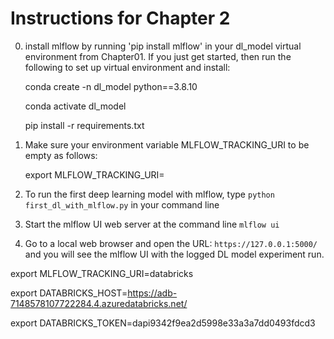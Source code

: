 # Instructions for Chapter 2
   0. install mlflow by running 'pip install mlflow' in your dl_model virtual environment from Chapter01.
      If you just get started, then run the following to set up virtual environment and install:
      
      conda create -n dl_model python==3.8.10
      
      conda activate dl_model
      
      pip install -r requirements.txt
   
   1. Make sure your environment variable MLFLOW_TRACKING_URI to be empty as follows:
      
      export MLFLOW_TRACKING_URI=

   2. To run the first deep learning model with mlflow, type `python first_dl_with_mlflow.py` in your command line
   3. Start the mlflow UI web server at the command line `mlflow ui`
   4. Go to a local web browser and open the URL: `https://127.0.0.1:5000/` and you will see the mlflow UI with the logged DL model experiment run.


export MLFLOW_TRACKING_URI=databricks

export DATABRICKS_HOST=https://adb-7148578107722284.4.azuredatabricks.net/

export DATABRICKS_TOKEN=dapi9342f9ea2d5998e33a3a7dd0493fdcd3